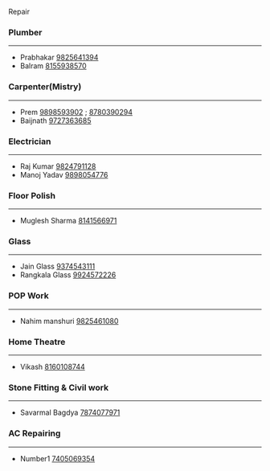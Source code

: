 Repair


### Plumber
---
- Prabhakar [9825641394](tel:9825641394)
- Balram [8155938570](tel:8155938570)

### Carpenter(Mistry)
---
- Prem [9898593902](tel:9898593902) ; [8780390294](tel:8780390264)
- Baijnath [9727363685](tel:9727363685)

### Electrician 
---
- Raj Kumar [9824791128](tel:9824791128)
- Manoj Yadav [9898054776](tel:9898054776)

### Floor Polish
---
- Muglesh Sharma [8141566971](tel:8141566971)

### Glass
---
- Jain Glass [9374543111](tel:9374543111)
- Rangkala Glass [9924572226](tel:9924572226)

### POP Work
---
- Nahim manshuri [9825461080](tel:9825461080)

### Home Theatre 
---
- Vikash [8160108744](tel:8160108744)

### Stone Fitting & Civil work
---
- Savarmal Bagdya [7874077971](tel:7874077971)

### AC Repairing
---
- Number1 [7405069354](tel:7405069354)

